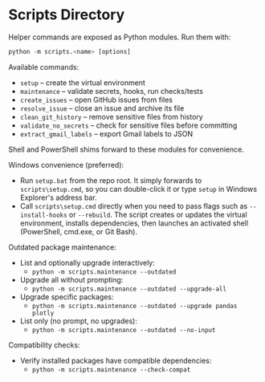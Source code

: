 # Scripts Directory

Helper commands are exposed as Python modules. Run them with:

``` python
python -m scripts.<name> [options]
```

Available commands:

- `setup` – create the virtual environment
- `maintenance` – validate secrets, hooks, run checks/tests
- `create_issues` – open GitHub issues from files
- `resolve_issue` – close an issue and archive its file
- `clean_git_history` – remove sensitive files from history
- `validate_no_secrets` – check for sensitive files before committing
- `extract_gmail_labels` – export Gmail labels to JSON

Shell and PowerShell shims forward to these modules for convenience.

Windows convenience (preferred):

- Run `setup.bat` from the repo root. It simply forwards to `scripts\setup.cmd`,
  so you can double-click it or type `setup` in Windows Explorer's address bar.
- Call `scripts\setup.cmd` directly when you need to pass flags such as
  `--install-hooks` or `--rebuild`. The script creates or updates the virtual
  environment, installs dependencies, then launches an activated shell
  (PowerShell, cmd.exe, or Git Bash).

Outdated package maintenance:

- List and optionally upgrade interactively:
  - `python -m scripts.maintenance --outdated`
- Upgrade all without prompting:
  - `python -m scripts.maintenance --outdated --upgrade-all`
- Upgrade specific packages:
  - `python -m scripts.maintenance --outdated --upgrade pandas plotly`
- List only (no prompt, no upgrades):
  - `python -m scripts.maintenance --outdated --no-input`

Compatibility checks:

- Verify installed packages have compatible dependencies:
  - `python -m scripts.maintenance --check-compat`
